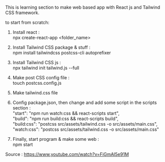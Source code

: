 This is learning section to make web based app with React js and Tailwind CSS framework.

to start from scratch:

1. Install react :
   <br/> npx create-react-app <folder_name>

2. Install Tailwind CSS package & stuff :
   <br/> npm install tailwindcss postcss-cli autoprefixer

3. Install Tailwind CSS js :
   <br/> npx tailwind init tailwind.js --full

4. Make post CSS config file :
   <br/> touch postcss.config.js

5. Make tailwind.css file

6. Config package.json, then change and add some script in the scripts section :
   <br/> "start": "npm run watch:css && react-scripts start",
   <br/> "build": "npm run build:css && react-scripts build",
   <br/> "build:css": "postcss src/assets/tailwind.css -o src/assets/main.css",
   <br/> "watch:css": "postcss src/assets/tailwind.css -o src/assets/main.css"

7. Finally, start program & make some web :
   <br/> npm start

Source : https://www.youtube.com/watch?v=FiGmAI5e91M
